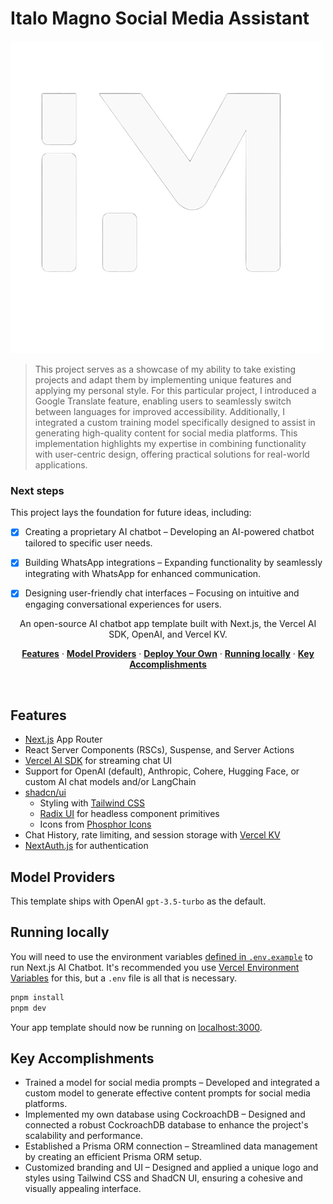 # Italo Magno Social Media Assistant


<img src="./public//apple-touch-icon.png" alt="Italo Magno Image">

> This project serves as a showcase of my ability to take existing projects and adapt them by implementing unique features and applying my personal style. For this particular project, I introduced a Google Translate feature, enabling users to seamlessly switch between languages for improved accessibility. Additionally, I integrated a custom training model specifically designed to assist in generating high-quality content for social media platforms. This implementation highlights my expertise in combining functionality with user-centric design, offering practical solutions for real-world applications.

### Next steps

This project lays the foundation for future ideas, including:

- [x] Creating a proprietary AI chatbot – Developing an AI-powered chatbot tailored to specific user needs.
- [x] Building WhatsApp integrations – Expanding functionality by seamlessly integrating with WhatsApp for enhanced communication.
- [x] Designing user-friendly chat interfaces – Focusing on intuitive and engaging conversational experiences for users.


<p align="center">
  An open-source AI chatbot app template built with Next.js, the Vercel AI SDK, OpenAI, and Vercel KV.
</p>

<p align="center">
  <a href="#features"><strong>Features</strong></a> ·
  <a href="#model-providers"><strong>Model Providers</strong></a> ·
  <a href="#deploy-your-own"><strong>Deploy Your Own</strong></a> ·
  <a href="#running-locally"><strong>Running locally</strong></a> ·
  <a href="#key-accomplishments"><strong>Key Accomplishments</strong></a>
</p>
<br/>

## Features

- [Next.js](https://nextjs.org) App Router
- React Server Components (RSCs), Suspense, and Server Actions
- [Vercel AI SDK](https://sdk.vercel.ai/docs) for streaming chat UI
- Support for OpenAI (default), Anthropic, Cohere, Hugging Face, or custom AI chat models and/or LangChain
- [shadcn/ui](https://ui.shadcn.com)
  - Styling with [Tailwind CSS](https://tailwindcss.com)
  - [Radix UI](https://radix-ui.com) for headless component primitives
  - Icons from [Phosphor Icons](https://phosphoricons.com)
- Chat History, rate limiting, and session storage with [Vercel KV](https://vercel.com/storage/kv)
- [NextAuth.js](https://github.com/nextauthjs/next-auth) for authentication

## Model Providers

This template ships with OpenAI `gpt-3.5-turbo` as the default.

## Running locally

You will need to use the environment variables [defined in `.env.example`](.env.example) to run Next.js AI Chatbot. It's recommended you use [Vercel Environment Variables](https://vercel.com/docs/projects/environment-variables) for this, but a `.env` file is all that is necessary.

<!-- > Note: You should not commit your `.env` file or it will expose secrets that will allow others to control access to your various OpenAI and authentication provider accounts.

1. Install Vercel CLI: `npm i -g vercel`
2. Link local instance with Vercel and GitHub accounts (creates `.vercel` directory): `vercel link`
3. Download your environment variables: `vercel env pull`
 -->
```bash
pnpm install
pnpm dev
```

Your app template should now be running on [localhost:3000](http://localhost:3000/).

## Key Accomplishments
- Trained a model for social media prompts – Developed and integrated a custom model to generate effective content prompts for social media platforms.
- Implemented my own database using CockroachDB – Designed and connected a robust CockroachDB database to enhance the project's scalability and performance.
- Established a Prisma ORM connection – Streamlined data management by creating an efficient Prisma ORM setup.
- Customized branding and UI – Designed and applied a unique logo and styles using Tailwind CSS and ShadCN UI, ensuring a cohesive and visually appealing interface.

